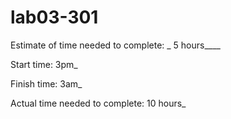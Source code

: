 # lab03-301
Estimate of time needed to complete: _ 5 hours____

Start time: 3pm_

Finish time: 3am_

Actual time needed to complete: 10 hours_